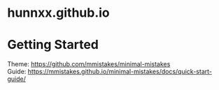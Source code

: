 # hunnxx.github.io

# Getting Started   
Theme: https://github.com/mmistakes/minimal-mistakes   
Guide: https://mmistakes.github.io/minimal-mistakes/docs/quick-start-guide/
